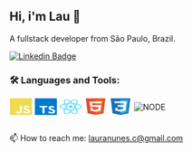 ## Hi, i'm Lau 👋

<p>
  A fullstack developer from São Paulo, Brazil.
</p>

<div id="badges">

[![Linkedin Badge](https://img.shields.io/badge/-LinkedIn-blue?style=flat-square&logo=Linkedin&logoColor=white&link=https://www.linkedin.com/in/lauranunes/)](https://www.linkedin.com/in/lauranunes/)
<img src="https://komarev.com/ghpvc/?username=lausompac&style=flat-square&color=blue" alt=""/>

 <div>
   
   ### :hammer_and_wrench: Languages and Tools:
   
  <img align="center" alt="Js" height="30" width="40" src="https://raw.githubusercontent.com/devicons/devicon/master/icons/javascript/javascript-plain.svg">
  <img align="center" alt="Ts" height="30" width="40" src="https://raw.githubusercontent.com/devicons/devicon/master/icons/typescript/typescript-plain.svg">
  <img align="center" alt="React" height="30" width="40" src="https://raw.githubusercontent.com/devicons/devicon/master/icons/react/react-original.svg">
  <img align="center" alt="HTML" height="30" width="40" src="https://raw.githubusercontent.com/devicons/devicon/master/icons/html5/html5-original.svg">
  <img align="center" alt="CSS" height="30" width="40" src="https://raw.githubusercontent.com/devicons/devicon/master/icons/css3/css3-original.svg">
  <img align="center" alt="NODE" height="30" width="40" src="https://cdn.jsdelivr.net/gh/devicons/devicon/icons/nodejs/nodejs-original.svg">
</div>
<br>

<p>
  📫 How to reach me: <a href='mailto:lauranunes.c@gmail.com'>lauranunes.c@gmail.com</a>
</p>

<!--
**lausompac/lausompac** is a ✨ _special_ ✨ repository because its `README.md` (this file) appears on your GitHub profile.

Here are some ideas to get you started:

- 🔭 I’m currently working on ...
- 🌱 I’m currently learning ...
- 👯 I’m looking to collaborate on ...
- 🤔 I’m looking for help with ...
- 💬 Ask me about ...
- 📫 How to reach me: ...
- 😄 Pronouns: ...
- ⚡ Fun fact: ...
-->
